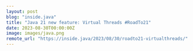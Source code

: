 ```yaml
---
layout: post
blog: "inside.java"
title: "Java 21 new feature: Virtual Threads #RoadTo21"
date: 2023-08-30T00:00:00Z
image: images/java.png
remote_url: "https://inside.java/2023/08/30/roadto21-virtualthreads/"
---
```

